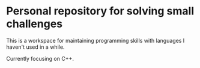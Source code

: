 # Personal repository for solving small challenges

This is a workspace for maintaining programming skills with languages I haven't used in a while.

Currently focusing on C++.
